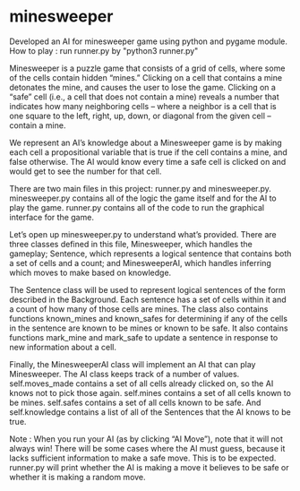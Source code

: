 # minesweeper
Developed an AI for minesweeper game using python and pygame module.
How to play :
run runner.py by "python3 runner.py"


Minesweeper is a puzzle game that consists of a grid of cells, where some of the cells contain hidden “mines.” 
Clicking on a cell that contains a mine detonates the mine, and causes the user to lose the game.
Clicking on a “safe” cell (i.e., a cell that does not contain a mine) reveals a number that indicates how many neighboring cells – where a neighbor is a cell that is one square to the left, right, up, down, or diagonal from the given cell – contain a mine.

We represent an AI’s knowledge about a Minesweeper game is by making each cell a propositional variable that is true if the cell contains a mine, and false otherwise.
The AI would know every time a safe cell is clicked on and would get to see the number for that cell.

There are two main files in this project: runner.py and minesweeper.py. minesweeper.py contains all of the logic the game itself and for the AI to play the game. 
runner.py contains all of the code to run the graphical interface for the game. 

Let’s open up minesweeper.py to understand what’s provided.
There are three classes defined in this file, Minesweeper, which handles the gameplay; Sentence, which represents a logical sentence that contains both a set of cells and a count; and MinesweeperAI, which handles inferring which moves to make based on knowledge.

The Sentence class will be used to represent logical sentences of the form described in the Background.
Each sentence has a set of cells within it and a count of how many of those cells are mines.
The class also contains functions known_mines and known_safes for determining if any of the cells in the sentence are known to be mines or known to be safe.
It also contains functions mark_mine and mark_safe to update a sentence in response to new information about a cell.

Finally, the MinesweeperAI class will implement an AI that can play Minesweeper.
The AI class keeps track of a number of values. self.moves_made contains a set of all cells already clicked on, so the AI knows not to pick those again.
self.mines contains a set of all cells known to be mines.
self.safes contains a set of all cells known to be safe.
And self.knowledge contains a list of all of the Sentences that the AI knows to be true.

Note : When you run your AI (as by clicking “AI Move”), note that it will not always win!
There will be some cases where the AI must guess, because it lacks sufficient information to make a safe move. 
This is to be expected. runner.py will print whether the AI is making a move it believes to be safe or whether it is making a random move.
